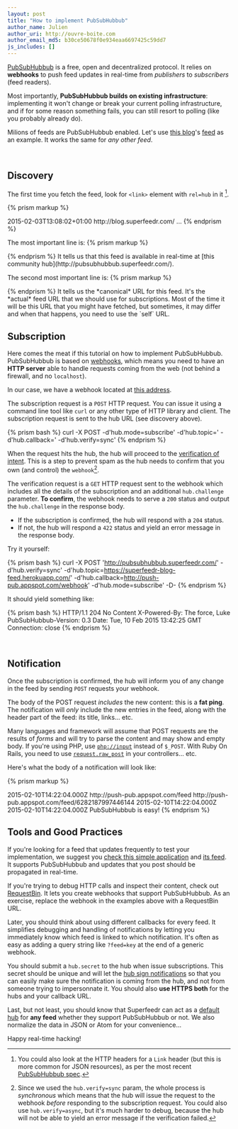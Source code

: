```yaml
---
layout: post
title: "How to implement PubSubHubbub"
author_name: Julien
author_uri: http://ouvre-boite.com
author_email_md5: b30ce50678f0e934eaa6697425c59dd7
js_includes: []
---
```


[PubSubHubbub](https://en.wikipedia.org/wiki/PubSubHubbub) is a free, open and decentralized protocol. It relies on **webhooks** to push feed updates in real-time from *publishers* to *subscribers* (feed readers).

Most importantly, **PubSubHubbub builds on existing infrastructure**: implementing it won't change or break your current polling infrastructure, and if for some reason something fails, you can still resort to polling (like you probably already do).

Milions of feeds are PubSubHubbub enabled. Let's use [this blog](http://blog.superfeedr.com/)'s [feed](https://superfeedr-blog-feed.herokuapp.com/) as an example. It works the same for *any other feed*.

<br />

## Discovery

The first time you fetch the feed, look for `<link>` element with `rel=hub` in it [^1].

{% prism markup %}
<feed xmlns="http://www.w3.org/2005/Atom">
  <title>Superfeedr Blog : Real-time cloudy thoughts from a super-hero</title>
  <link href="https://superfeedr-blog-feed.herokuapp.com/" rel="self" type="application/atom+xml"/>
  <link href="http://blog.superfeedr.com/" rel="alternate" type="text/html"/>
  <link rel="hub" href="http://pubsubhubbub.superfeedr.com/" />
  <updated>2015-02-03T13:08:02+01:00</updated>
  <id>http://blog.superfeedr.com/</id>
...
</feed>
{% endprism %}

The most important line is:
{% prism markup %}
<link rel="hub" href="http://pubsubhubbub.superfeedr.com/" />
{% endprism %}
It tells us that this feed is available in real-time at [this community hub](http://pubsubhubbub.superfeedr.com/).

The second most important line is:
{% prism markup %}
<link href="https://superfeedr-blog-feed.herokuapp.com/" rel="self" type="application/atom+xml"/>
{% endprism %}
It tells us the *canonical* URL for this feed. It's the *actual* feed URL that we should use for subscriptions. Most of the time it will be this URL that you might have fetched, but sometimes, it may differ and when that happens, you need to use the `self` URL.

<br />

## Subscription

Here comes the meat if this tutorial on how to implement PubSubHubbub. PubSubHubbub is based on [webhooks](https://en.wikipedia.org/wiki/Webhook), which means you need to have an **HTTP server** able to handle requests coming from the web (not behind a firewall, and no `localhost`).

In our case, we have a webhook located at [this address](http://push-pub.appspot.com/webhook).

The subscription request is a `POST` HTTP request. You can issue it using a command line tool like `curl` or any other type of HTTP library and client. The subscription request is sent to the hub URL (see discovery above).

{% prism bash %}
curl -X POST <hub> 
  -d'hub.mode=subscribe' 
  -d'hub.topic=<feed self url>' 
  -d'hub.callback=<webhook>' 
  -d'hub.verify=sync'
{% endprism %}

When the request hits the hub, the hub will proceed to the [verification of intent](https://pubsubhubbub.googlecode.com/git/pubsubhubbub-core-0.3.html#verifysub). This is a step to prevent spam as the hub needs to confirm that you own (and control) the `webhook`[^2].

The verification request is a `GET` HTTP request sent to the webhook which includes all the details of the subscription and an additional `hub.challenge` parameter. **To confirm**, the webhook needs to serve a `200` status and output the `hub.challenge` in the response body.

* If the subscription is confirmed, the hub will respond with a `204` status. 
* If not, the hub will respond a `422` status and yield an error message in the response body.

Try it yourself:

{% prism bash %}
curl -X POST 'http://pubsubhubbub.superfeedr.com/' -d'hub.verify=sync' -d'hub.topic=https://superfeedr-blog-feed.herokuapp.com/' -d'hub.callback=http://push-pub.appspot.com/webhook' -d'hub.mode=subscribe' -D-
{% endprism %}

It should yield something like:

{% prism bash %}
HTTP/1.1 204 No Content
X-Powered-By: The force, Luke
PubSubHubbub-Version: 0.3
Date: Tue, 10 Feb 2015 13:42:25 GMT
Connection: close
{% endprism %}

<br />

## Notification

Once the subscription is confirmed, the hub will inform you of any change in the feed by sending `POST` requests your webhook.

The body of the POST request *includes* the new content: this is a **fat ping**. The notification will *only* include the new entries in the feed, along with the header part of the feed: its title, links... etc.

Many languages and framework will assume that POST requests are the results of *forms* and will try to parse the content and may show and empty body. If you're using PHP, use [`php://input`](http://php.net/manual/en/wrappers.php.php#wrappers.php.input) instead of `$_POST`. With Ruby On Rails, you need to use [`request.raw_post`](http://api.rubyonrails.org/classes/ActionDispatch/Request.html#method-i-raw_post) in your controllers... etc.

Here's what the body of a notification will look like:

{% prism markup %}
<?xml version="1.0" encoding="UTF-8"?>
<feed xmlns="http://www.w3.org/2005/Atom">
    <link rel="hub" href="http://pubsubhubbub.superfeedr.com" />
    <link rel="self" href="http://push-pub.appspot.com/feed" />
    <link title="Publisher example" rel="self" href="http://push-pub.appspot.com/feed" type="application/atom+xml" />
    <title>Publisher example</title>
    <updated>2015-02-10T14:22:04.000Z</updated>
    <id>http://push-pub.appspot.com/feed</id>
    <entry xmlns="http://www.w3.org/2005/Atom" xml:lang="en">
        <id>http://push-pub.appspot.com/feed/6282187997446144</id>
        <published>2015-02-10T14:22:04.000Z</published>
        <updated>2015-02-10T14:22:04.000Z</updated>
        <title>Hello World</title>
        <content type="text">PubSubHubbub is easy!</content>
        <link title="Hello World" rel="alternate" href="http://push-pub.appspot.com/entry/6282187997446144" type="text/html" />
    </entry>
</feed>
{% endprism %}

<br />

## Tools and Good Practices

If you're looking for a feed that updates frequently to test your implementation, we suggest you [check this simple application](http://push-pub.appspot.com/) and [its feed](http://push-pub.appspot.com/feed). It supports PubSubHubbub and updates that you post should be propagated in real-time.

If you're trying to debug HTTP calls and inspect their content, check out [RequestBin](http://requestb.in). It lets you create webhooks that support PubSubHubbub. As an exercise, replace the webhook in the examples above with a RequestBin URL.

Later, you should think about using different callbacks for every feed. It simplifies debugging and handling of notifications by letting you immediately know which feed is linked to which notification. It's often as easy as adding a query string like `?feed=key` at the end of a generic webhook.

You should submit a `hub.secret` to the hub when issue subscriptions. This secret should be unique and will let the [hub sign notifications](https://pubsubhubbub.googlecode.com/git/pubsubhubbub-core-0.3.html#authednotify) so that you can easily make sure the notification is coming from the hub, and not from someone trying to impersonnate it. You should also **use HTTPS both** for the hubs and your callback URL.

Last, but not least, you should know that Superfeedr can act as a [default hub](https://superfeedr.com/subscriber/) for **any feed** whether they support PubSubHubbub or not. We also normalize the data in JSON or Atom for your convenience...


Happy real-time hacking!



[^1]: You could also look at the HTTP headers for a `Link` header (but this is more common for JSON resources), as per the most recent [PubSubHubbub spec](https://superfeedr-misc.s3.amazonaws.com/pubsubhubbub-core-0.4.html).

[^2]: Since we used the `hub.verify=sync` param, the whole process is *synchronous* which means that the hub will issue the request to the webhook *before* responding to the subscription request. You could also use `hub.verify=async`, but it's much harder to debug, because the hub will not be able to yield an error message if the verification failed.
